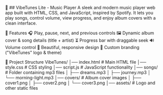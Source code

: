 🎵 ## VibeTunes Lite  - Music Player
A sleek and modern music player web app built with HTML, CSS, and JavaScript, inspired by Spotify. It lets you play songs, control volume, view progress, and enjoy album covers with a clean interface.

🚀 Features
🎧 Play, pause, next, and previous controls 🖼️ Dynamic album cover & song details (title + artist) ⏳ Progress bar with draggable seek 🔊 Volume control 🎨 Beautiful, responsive design 📝 Custom branding ("VibeTunes" logo & theme)

📂 Project Structure
VibeTunes/ │── index.html # Main HTML file
│── style.css # CSS styling
│── script.js # JavaScript functionality
│── songs/ # Folder containing mp3 files
│ ├── dreams.mp3
│ ├── journey.mp3
│ └── morning-light.mp3
│── covers/ # Album cover images
│ ├── cover1.png
│ ├── cover2.png
│ └── cover3.png
│── assets/ # Logo and other static files
